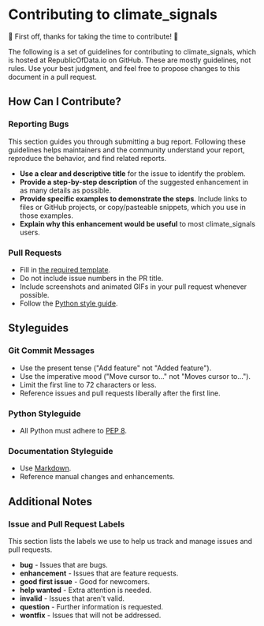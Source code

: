 # Contributing to climate_signals

🌟 First off, thanks for taking the time to contribute! 🌟

The following is a set of guidelines for contributing to climate_signals, which is hosted at RepublicOfData.io on GitHub. These are mostly guidelines, not rules. Use your best judgment, and feel free to propose changes to this document in a pull request.

## How Can I Contribute?

### Reporting Bugs

This section guides you through submitting a bug report. Following these guidelines helps maintainers and the community understand your report, reproduce the behavior, and find related reports.

- **Use a clear and descriptive title** for the issue to identify the problem.
- **Provide a step-by-step description** of the suggested enhancement in as many details as possible.
- **Provide specific examples to demonstrate the steps**. Include links to files or GitHub projects, or copy/pasteable snippets, which you use in those examples.
- **Explain why this enhancement would be useful** to most climate_signals users.

### Pull Requests

- Fill in [the required template](/.github/pull_request_template.md).
- Do not include issue numbers in the PR title.
- Include screenshots and animated GIFs in your pull request whenever possible.
- Follow the [Python style guide](https://www.python.org/dev/peps/pep-0008/).

## Styleguides

### Git Commit Messages

- Use the present tense ("Add feature" not "Added feature").
- Use the imperative mood ("Move cursor to..." not "Moves cursor to...").
- Limit the first line to 72 characters or less.
- Reference issues and pull requests liberally after the first line.

### Python Styleguide

- All Python must adhere to [PEP 8](https://www.python.org/dev/peps/pep-0008/).

### Documentation Styleguide

- Use [Markdown](https://daringfireball.net/projects/markdown/).
- Reference manual changes and enhancements.

## Additional Notes

### Issue and Pull Request Labels

This section lists the labels we use to help us track and manage issues and pull requests.

- **bug** - Issues that are bugs.
- **enhancement** - Issues that are feature requests.
- **good first issue** - Good for newcomers.
- **help wanted** - Extra attention is needed.
- **invalid** - Issues that aren't valid.
- **question** - Further information is requested.
- **wontfix** - Issues that will not be addressed.
